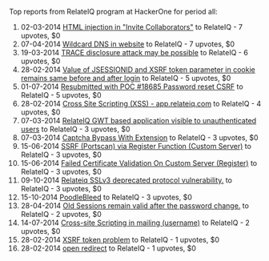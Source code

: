 Top reports from RelateIQ program at HackerOne for period all:

1. 02-03-2014 [HTML injection in "Invite Collaborators"](https://hackerone.com/reports/2735) to RelateIQ - 7 upvotes, $0
2. 07-04-2014 [Wildcard DNS in website](https://hackerone.com/reports/6353) to RelateIQ - 7 upvotes, $0
3. 19-03-2014 [TRACE disclosure attack may be possible](https://hackerone.com/reports/4409) to RelateIQ - 6 upvotes, $0
4. 28-02-2014 [Value of JSESSIONID  and XSRF token parameter in cookie remains same before and after login](https://hackerone.com/reports/2421) to RelateIQ - 5 upvotes, $0
5. 01-07-2014 [Resubmitted with POC #18685 Password reset CSRF](https://hackerone.com/reports/18698) to RelateIQ - 5 upvotes, $0
6. 28-02-2014 [Cross Site Scripting (XSS) - app.relateiq.com](https://hackerone.com/reports/2439) to RelateIQ - 4 upvotes, $0
7. 07-03-2014 [RelateIQ GWT based application visible to unauthenticated users](https://hackerone.com/reports/3432) to RelateIQ - 3 upvotes, $0
8. 07-03-2014 [Captcha Bypass With Extension](https://hackerone.com/reports/3441) to RelateIQ - 3 upvotes, $0
9. 15-06-2014 [SSRF (Portscan) via Register Function (Custom Server)](https://hackerone.com/reports/16571) to RelateIQ - 3 upvotes, $0
10. 15-06-2014 [Failed Certificate Validation On Custom Server (Register)](https://hackerone.com/reports/16568) to RelateIQ - 3 upvotes, $0
11. 09-10-2014 [Relateiq SSLv3 deprecated protocol vulnerability.](https://hackerone.com/reports/30852) to RelateIQ - 3 upvotes, $0
12. 15-10-2014 [PoodleBleed](https://hackerone.com/reports/31415) to RelateIQ - 3 upvotes, $0
13. 28-04-2014 [Old Sessions remain valid after the password change.](https://hackerone.com/reports/10186) to RelateIQ - 2 upvotes, $0
14. 14-07-2014 [Cross-site Scripting in mailing (username)](https://hackerone.com/reports/20049) to RelateIQ - 2 upvotes, $0
15. 28-02-2014 [XSRF token problem](https://hackerone.com/reports/2427) to RelateIQ - 1 upvotes, $0
16. 28-02-2014 [open redirect](https://hackerone.com/reports/2414) to RelateIQ - 1 upvotes, $0
